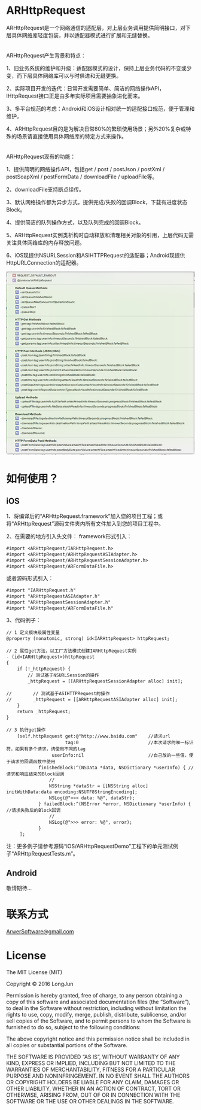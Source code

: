 ARHttpRequest
===========

ARHttpRequest是一个网络通信的适配层，对上层业务调用提供简明接口，对下层具体网络库轻度包装，并以适配器模式进行扩展和无缝替换。  
<br/><br/>
ARHttpRequest产生背景和特点：

1、旧业务系统的维护和升级：适配器模式的设计，保持上层业务代码的不变或少变，而下层具体网络库可以与时俱进和无缝更换。

2、实际项目开发的迭代：日常开发需要简单、简洁的网络操作API，IHttpRequest接口正是由多年实际项目需要抽象进化而来。

3、多平台规范的考虑：Android和iOS设计相对统一的适配接口规范，便于管理和维护。

4、ARHttpRequest目的是为解决日常80%的繁琐使用场景；另外20%复杂或特殊的场景请直接使用具体网络库的特定方式来操作。  
<br/><br/>
ARHttpRequest现有的功能：

1、提供简明的网络操作API，包括get / post / postJson / postXml / postSoapXml / postFormData / downloadFile / uploadFile等。

2、downloadFile支持断点续传。

3、默认网络操作都为异步方式，提供完成/失败的回调Block，下载有进度状态Block。

4、提供简洁的队列操作方式，以及队列完成的回调Block。

5、ARHttpRequest实例类析构时自动释放和清理相关对象的引用，上层代码无需关注具体网络库的内存释放问题。

6、iOS现提供NSURLSession和ASIHTTPRequest的适配器；Android现提供HttpURLConnection的适配器。

![image](https://raw.githubusercontent.com/longjun3000/ARHttpRequest/master/Screenshot01.png)


如何使用？
========
iOS
---
1、将编译后的“ARHttpRequest.framework”加入您的项目工程；或将“ARHttpRequest”源码文件夹内所有文件加入到您的项目工程中。

2、在需要的地方引入头文件：
framework形式引入：
```
#import <ARHttpRequest/IARHttpRequest.h>
#import <ARHttpRequest/ARHttpRequestASIAdapter.h>
#import <ARHttpRequest/ARHttpRequestSessionAdapter.h>
#import <ARHttpRequest/ARFormDataFile.h>
```
或者源码形式引入：
```
#import "IARHttpRequest.h"
#import "ARHttpRequestASIAdapter.h"
#import "ARHttpRequestSessionAdapter.h"
#import "ARHttpRequest/ARFormDataFile.h"
```

3、代码例子：
```
// 1 定义模块级属性变量
@property (nonatomic, strong) id<IARHttpRequest> httpRequest;

// 2 属性get方法，以工厂方法模式创建IARHttpRequest实例
- (id<IARHttpRequest>)httpRequest
{
    if (!_httpRequest) {
        // 测试基于NSURLSession的操作
        _httpRequest = [[ARHttpRequestSessionAdapter alloc] init];
        
//        // 测试基于ASIHTTPRequest的操作
//        _httpRequest = [[ARHttpRequestASIAdapter alloc] init];
    }
    return _httpRequest;
}

// 3 执行get操作
    [self.httpRequest get:@"http://www.baidu.com"    //请求url
                      tag:0                          //本次请求的唯一标识符，如果有多个请求，请使用不同的tag
                 userInfo:nil                        //自己放的一些值，便于请求的回调函数中使用
            finishedBlock:^(NSData *data, NSDictionary *userInfo) { //请求和响应结束的Block回调
                //
                NSString *dataStr = [[NSString alloc] initWithData:data encoding:NSUTF8StringEncoding];
                NSLog(@">>> data: %@", dataStr);
            } failedBlock:^(NSError *error, NSDictionary *userInfo) { //请求失败后的Block回调
                //
                NSLog(@">>> error: %@", error);
            }
     ];
```

注：更多例子请参考源码“iOS/ARHttpRequestDemo”工程下的单元测试例子“ARHttpRequestTests.m”。

Android
-------
敬请期待...


联系方式
=======
ArwerSoftware@gmail.com




License
=======
The MIT License (MIT)

Copyright © 2016 LongJun

Permission is hereby granted, free of charge, to any person obtaining a copy of this software and associated documentation files (the “Software”), to deal in the Software without restriction, including without limitation the rights to use, copy, modify, merge, publish, distribute, sublicense, and/or sell copies of the Software, and to permit persons to whom the Software is furnished to do so, subject to the following conditions:

The above copyright notice and this permission notice shall be included in all copies or substantial portions of the Software.

THE SOFTWARE IS PROVIDED “AS IS”, WITHOUT WARRANTY OF ANY KIND, EXPRESS OR IMPLIED, INCLUDING BUT NOT LIMITED TO THE WARRANTIES OF MERCHANTABILITY, FITNESS FOR A PARTICULAR PURPOSE AND NONINFRINGEMENT. IN NO EVENT SHALL THE AUTHORS OR COPYRIGHT HOLDERS BE LIABLE FOR ANY CLAIM, DAMAGES OR OTHER LIABILITY, WHETHER IN AN ACTION OF CONTRACT, TORT OR OTHERWISE, ARISING FROM, OUT OF OR IN CONNECTION WITH THE SOFTWARE OR THE USE OR OTHER DEALINGS IN THE SOFTWARE.
